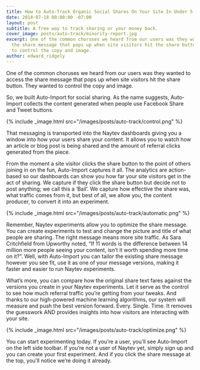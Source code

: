 ```yaml
---
title: How to Auto-Track Organic Social Shares On Your Site In Under 5 Minutes
date: 2014-07-18 00:00:00 -07:00
layout: post
subtitle: A free way to track sharing or your money back.
cover_image: posts/auto-track/minority-report.jpg
excerpt: One of the common choruses we heard from our users was they wanted to access
  the share message that pops up when site visitors hit the share button. They wanted
  to control the copy and image.
author: edward_ridgely
---
```


One of the common choruses we heard from our users was they wanted to access the share message that pops up when site visitors hit the share button. They wanted to control the copy and image.

So, we built Auto-Import for social sharing. As the name suggests, Auto-Import collects the content generated when people use Facebook Share and Tweet buttons.

{% include _image.html src="/images/posts/auto-track/control.png" %}

That messaging is transported into the Naytev dashboards giving you a window into how your users share your content. It allows you to watch how an article or blog post is being shared and the amount of referral clicks generated from the piece.

From the moment a site visitor clicks the share button to the point of others joining in on the fun, Auto-Import captures it all. The analytics are action-based so our dashboards can show you how far your site visitors get in the act of sharing. We capture if they click the share button but decide not to post anything; we call this a ‘Bail’. We capture how effective the share was, what traffic comes from it, but best of all, we allow you, the content producer, to convert it into an experiment.

{% include _image.html src="/images/posts/auto-track/automatic.png" %}

Remember, Naytev experiments allow you to optimize the share message. You can create experiments to test and change the picture and title of what people are sharing. The right message means more site traffic. As Sara Critchfield from Upworthy noted, “If 11 words is the difference between 14 million more people seeing your content, isn’t it worth spending more time on it?”. Well, with Auto-Import you can tailor the existing share message however you see fit, use it as one of your message versions, making it faster and easier to run Naytev experiments.

What’s more, you can compare how the original share text fares against the versions you create in your Naytev experiments. Let it serve as the control to see how much referral traffic you’re getting from your tweaks. And thanks to our high-powered machine learning algorithms, our system will measure and push the best version forward. Every. Single. Time. It removes the guesswork AND provides insights into how visitors are interacting with your site.

{% include _image.html src="/images/posts/auto-track/optimize.png" %}

You can start experimenting today. If you’re a user, you’ll see Auto-Import on the left side toolbar. If you’re not a user of Naytev yet, simply sign up and you can create your first experiment. And if you click the share message at the top, you’ll notice we’re doing it already.